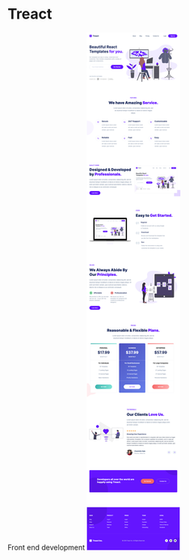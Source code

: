 # Treact

Front end development
![alt text](https://github.com/khobbi/Treact/blob/master/2.864b230.png?raw=true)
